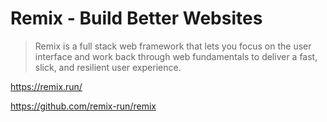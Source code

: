 # Remix - Build Better Websites

> Remix is a full stack web framework that lets you focus on
> the user interface and work back through web fundamentals
> to deliver a fast, slick, and resilient user experience.

<https://remix.run/>

<https://github.com/remix-run/remix>
